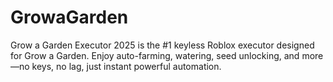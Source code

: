 # GrowaGarden
Grow a Garden Executor 2025 is the #1 keyless Roblox executor designed for Grow a Garden. Enjoy auto-farming, watering, seed unlocking, and more—no keys, no lag, just instant powerful automation.
